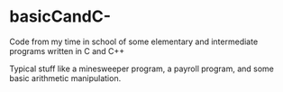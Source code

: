 # basicCandC-
Code from my time in school of some elementary and intermediate programs written in C and C++

Typical stuff like a minesweeper program, a payroll program, and some basic arithmetic manipulation.
